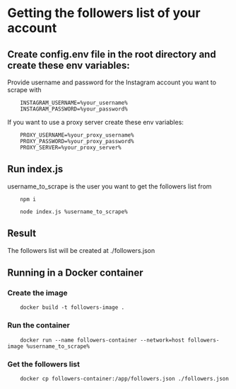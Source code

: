 # Getting the followers list of your account

## Create config.env file in the root directory and create these env variables:

Provide username and password for the Instagram account you want to scrape with

```
    INSTAGRAM_USERNAME=%your_username%
    INSTAGRAM_PASSWORD=%your_password%
```

If you want to use a proxy server create these env variables:

```
    PROXY_USERNAME=%your_proxy_username%
    PROXY_PASSWORD=%your_proxy_password%
    PROXY_SERVER=%your_proxy_server%
```

## Run index.js

username_to_scrape is the user you want to get the followers list from

```
    npm i

    node index.js %username_to_scrape%
```

## Result

The followers list will be created at ./followers.json

## Running in a Docker container

### Create the image

```
    docker build -t followers-image .
```

### Run the container

```
    docker run --name followers-container --network=host followers-image %username_to_scrape%
```

### Get the followers list

```
    docker cp followers-container:/app/followers.json ./followers.json
```
